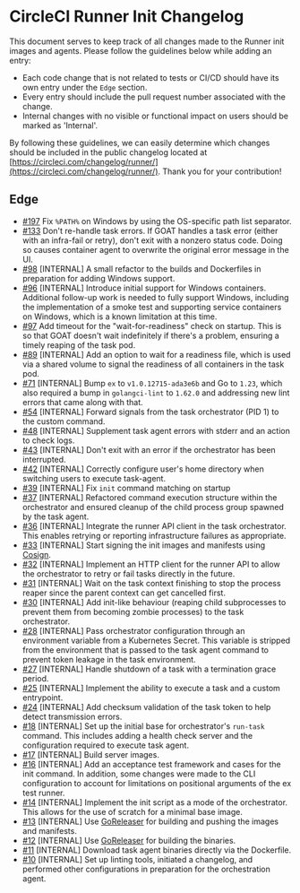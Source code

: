 # CircleCI Runner Init Changelog

This document serves to keep track of all changes made to the Runner init images and agents. Please follow the guidelines below while adding an entry:

- Each code change that is not related to tests or CI/CD should have its own entry under the `Edge` section.
- Every entry should include the pull request number associated with the change.
- Internal changes with no visible or functional impact on users should be marked as 'Internal'.

By following these guidelines, we can easily determine which changes should be included in the public changelog located at [https://circleci.com/changelog/runner/](https://circleci.com/changelog/runner/). Thank you for your contribution!

## Edge

- [#197](https://github.com/circleci/runner-init/pull/197) Fix `%PATH%` on Windows by using the OS-specific path list separator.
- [#133](https://github.com/circleci/runner-init/pull/133) Don't re-handle task errors. If GOAT handles a task error (either with an infra-fail or retry), don't exit with a nonzero status code. Doing so causes container agent to overwrite the original error message in the UI.
- [#98](https://github.com/circleci/runner-init/pull/98) [INTERNAL] A small refactor to the builds and Dockerfiles in preparation for adding Windows support.
- [#96](https://github.com/circleci/runner-init/pull/96) [INTERNAL] Introduce initial support for Windows containers. Additional follow-up work is needed to fully support Windows, including the implementation of a smoke test and supporting service containers on Windows, which is a known limitation at this time.
- [#97](https://github.com/circleci/runner-init/pull/97) Add timeout for the "wait-for-readiness" check on startup. This is so that GOAT doesn't wait indefinitely if there's a problem, ensuring a timely reaping of the task pod.
- [#89](https://github.com/circleci/runner-init/pull/89) [INTERNAL] Add an option to wait for a readiness file, which is used via a shared volume to signal the readiness of all containers in the task pod.
- [#71](https://github.com/circleci/runner-init/pull/71) [INTERNAL] Bump `ex` to `v1.0.12715-ada3e6b` and Go to `1.23`, which also required a bump in `golangci-lint` to `1.62.0` and addressing new lint errors that came along with that.
- [#54](https://github.com/circleci/runner-init/pull/54) [INTERNAL] Forward signals from the task orchestrator (PID 1) to the custom command.
- [#48](https://github.com/circleci/runner-init/pull/48) [INTERNAL] Supplement task agent errors with stderr and an action to check logs.
- [#43](https://github.com/circleci/runner-init/pull/43) [INTERNAL] Don't exit with an error if the orchestrator has been interrupted.
- [#42](https://github.com/circleci/runner-init/pull/42) [INTERNAL] Correctly configure user's home directory when switching users to execute task-agent.
- [#39](https://github.com/circleci/runner-init/pull/39) [INTERNAL] Fix `init` command matching on startup 
- [#37](https://github.com/circleci/runner-init/pull/37) [INTERNAL] Refactored command execution structure within the orchestrator and ensured cleanup of the child process group spawned by the task agent.
- [#36](https://github.com/circleci/runner-init/pull/36) [INTERNAL] Integrate the runner API client in the task orchestrator. This enables retrying or reporting infrastructure failures as appropriate.
- [#33](https://github.com/circleci/runner-init/pull/33) [INTERNAL] Start signing the init images and manifests using [Cosign](https://docs.sigstore.dev/about/overview/).
- [#32](https://github.com/circleci/runner-init/pull/32) [INTERNAL] Implement an HTTP client for the runner API to allow the orchestrator to retry or fail tasks directly in the future.
- [#31](https://github.com/circleci/runner-init/pull/31) [INTERNAL] Wait on the task context finishing to stop the process reaper since the parent context can get cancelled first.
- [#30](https://github.com/circleci/runner-init/pull/30) [INTERNAL] Add init-like behaviour (reaping child subprocesses to prevent them from becoming zombie processes) to the task orchestrator.
- [#28](https://github.com/circleci/runner-init/pull/28) [INTERNAL] Pass orchestrator configuration through an environment variable from a Kubernetes Secret. This variable is stripped from the environment that is passed to the task agent command to prevent token leakage in the task environment.
- [#27](https://github.com/circleci/runner-init/pull/27) [INTERNAL] Handle shutdown of a task with a termination grace period.
- [#25](https://github.com/circleci/runner-init/pull/25) [INTERNAL] Implement the ability to execute a task and a custom entrypoint.
- [#24](https://github.com/circleci/runner-init/pull/24) [INTERNAL] Add checksum validation of the task token to help detect transmission errors.
- [#18](https://github.com/circleci/runner-init/pull/18) [INTERNAL] Set up the initial base for orchestrator's `run-task` command. This includes adding a health check server and the configuration required to execute task agent.
- [#17](https://github.com/circleci/runner-init/pull/17) [INTERNAL] Build server images.
- [#16](https://github.com/circleci/runner-init/pull/16) [INTERNAL] Add an acceptance test framework and cases for the init command. In addition, some changes were made to the CLI configuration to account for limitations on positional arguments of the ex test runner.
- [#14](https://github.com/circleci/runner-init/pull/14) [INTERNAL] Implement the init script as a mode of the orchestrator. This allows for the use of scratch for a minimal base image.
- [#13](https://github.com/circleci/runner-init/pull/13) [INTERNAL] Use [GoReleaser](https://goreleaser.com/) for building and pushing the images and manifests.
- [#12](https://github.com/circleci/runner-init/pull/12) [INTERNAL] Use [GoReleaser](https://goreleaser.com/) for building the binaries.
- [#11](https://github.com/circleci/runner-init/pull/11) [INTERNAL] Download task agent binaries directly via the Dockerfile.
- [#10](https://github.com/circleci/runner-init/pull/10) [INTERNAL] Set up linting tools, initiated a changelog, and performed other configurations in preparation for the orchestration agent.
